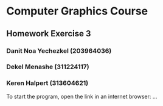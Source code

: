 # Computer Graphics Course
## Homework Exercise 3

### Danit Noa Yechezkel (203964036)
### Dekel Menashe (311224117)
### Keren Halpert (313604621)

To start the program, open the link in an internet browser:
...